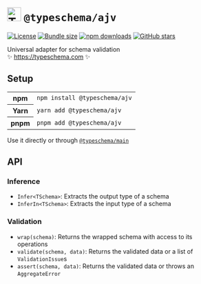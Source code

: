 <!-- This file is generated. Do not modify it manually! -->

<h1>
  <img src="https://typeschema.com/assets/logo.png" width="32px" alt="TypeSchema" style="margin-bottom: -6px;" />
  <code>@typeschema/ajv</code>
</h1>
<p>
  <a href="https://opensource.org/licenses/MIT" rel="nofollow"><img src="https://img.shields.io/github/license/decs/typeschema" alt="License"></a>
  <a href="https://bundlephobia.com/package/@typeschema/ajv" rel="nofollow"><img src="https://img.shields.io/bundlephobia/minzip/%40typeschema%2Fajv" alt="Bundle size"></a>
  <a href="https://www.npmjs.com/package/@typeschema/ajv" rel="nofollow"><img src="https://img.shields.io/npm/dw/@typeschema/ajv.svg" alt="npm downloads"></a>
  <a href="https://github.com/decs/typeschema/stargazers" rel="nofollow"><img src="https://img.shields.io/github/stars/decs/typeschema" alt="GitHub stars"></a>
</p>
<p>
  Universal adapter for schema validation
  <br />
  ✨ <a href="https://typeschema.com">https://typeschema.com</a> ✨
</p>

## Setup

<table>
  <tr>
    <th>npm</th>
    <td><code>npm install @typeschema/ajv</code></td>
  </tr>
  <tr>
    <th>Yarn</th>
    <td><code>yarn add @typeschema/ajv</code></td>
  </tr>
  <tr>
    <th>pnpm</th>
    <td><code>pnpm add @typeschema/ajv</code></td>
  </tr>
</table>

Use it directly or through [`@typeschema/main`](https://github.com/decs/typeschema/tree/main/packages/main)

## API

### Inference
- `Infer<TSchema>`: Extracts the output type of a schema
- `InferIn<TSchema>`: Extracts the input type of a schema
### Validation
- `wrap(schema)`: Returns the wrapped schema with access to its operations
- `validate(schema, data)`: Returns the validated data or a list of `ValidationIssue`s
- `assert(schema, data)`: Returns the validated data or throws an `AggregateError`
